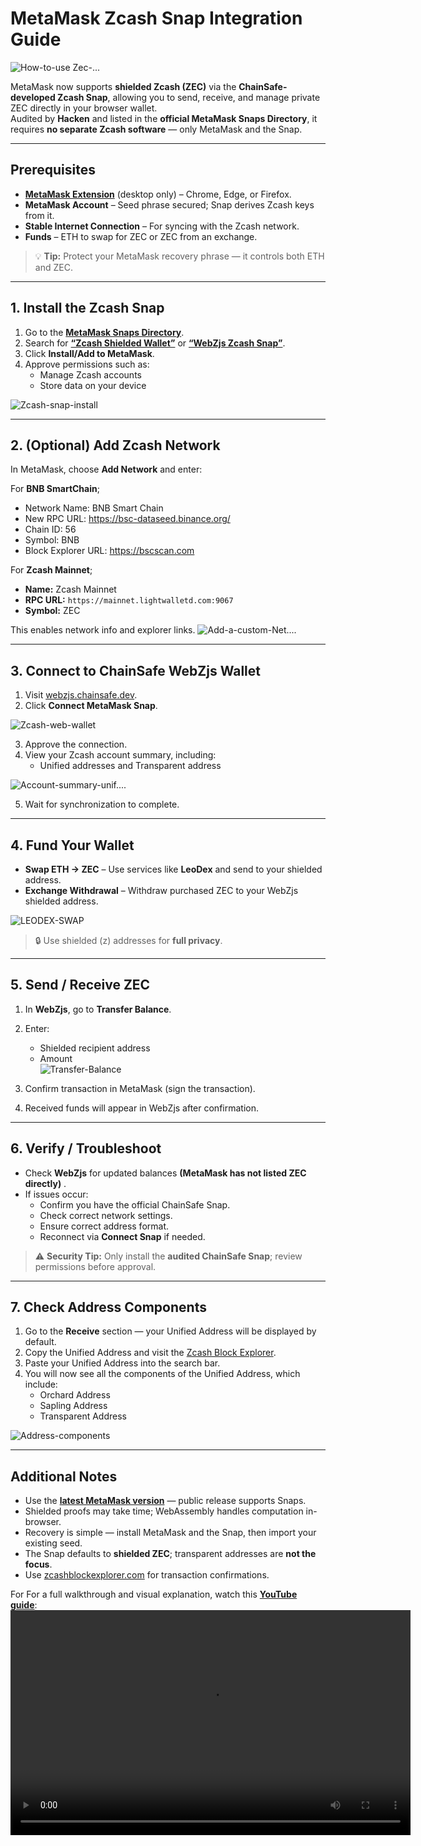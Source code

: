 # MetaMask Zcash Snap Integration Guide

![How-to-use Zec-...](https://hackmd.io/_uploads/SkHNgznOle.png)



MetaMask now supports **shielded Zcash (ZEC)** via the **ChainSafe-developed Zcash Snap**, allowing you to send, receive, and manage private ZEC directly in your browser wallet.  
Audited by **Hacken** and listed in the **official MetaMask Snaps Directory**, it requires **no separate Zcash software** — only MetaMask and the Snap.

---

## **Prerequisites**

- [**MetaMask Extension**](https://snaps.metamask.io/snap/npm/chainsafe/webzjs-zcash-snap/) (desktop only) – Chrome, Edge, or Firefox.  
- **MetaMask Account** – Seed phrase secured; Snap derives Zcash keys from it.  
- **Stable Internet Connection** – For syncing with the Zcash network.  
- **Funds** – ETH to swap for ZEC or ZEC from an exchange.




> 💡 **Tip:** Protect your MetaMask recovery phrase — it controls both ETH and ZEC.

---

## **1. Install the Zcash Snap**

1. Go to the [**MetaMask Snaps Directory**](https://snaps.metamask.io/snap/npm/chainsafe/webzjs-zcash-snap/).  
2. Search for [**“Zcash Shielded Wallet”**](https://snaps.metamask.io/snap/npm/chainsafe/webzjs-zcash-snap/) or [**“WebZjs Zcash Snap”**](https://snaps.metamask.io/snap/npm/chainsafe/webzjs-zcash-snap/).  
3. Click **Install/Add to MetaMask**.  
4. Approve permissions such as:
   - Manage Zcash accounts  
   - Store data on your device  

![Zcash-snap-install](https://hackmd.io/_uploads/Hy5MSG2Oex.png)


---

## **2. (Optional) Add Zcash Network**

In MetaMask, choose **Add Network** and enter:

For **BNB SmartChain**;
-  Network Name: BNB Smart Chain
-  New RPC URL: https://bsc-dataseed.binance.org/
-  Chain ID: 56
-  Symbol: BNB
-  Block Explorer URL: https://bscscan.com

For **Zcash Mainnet**;
- **Name:** Zcash Mainnet  
- **RPC URL:** `https://mainnet.lightwalletd.com:9067`  
- **Symbol:** ZEC  

This enables network info and explorer links.
![Add-a-custom-Net....](https://hackmd.io/_uploads/S1hq7f2Oel.png)


---

## **3. Connect to ChainSafe WebZjs Wallet**

1. Visit [webzjs.chainsafe.dev](https://webzjs.chainsafe.dev).  
2. Click **Connect MetaMask Snap**.  

![Zcash-web-wallet](https://hackmd.io/_uploads/Sk8nSz3dgl.png)

3. Approve the connection.  
4. View your Zcash account summary, including:
   - Unified addresses and Transparent address

![Account-summary-unif....](https://hackmd.io/_uploads/r17c_Mhdel.jpg)


5. Wait for synchronization to complete.




---

## **4. Fund Your Wallet**

- **Swap ETH → ZEC** – Use services like **LeoDex** and send to your shielded address.  
- **Exchange Withdrawal** – Withdraw purchased ZEC to your WebZjs shielded address.  

![LEODEX-SWAP](https://hackmd.io/_uploads/HyLQ0G2ugg.png)


> 🔒 Use shielded (z) addresses for **full privacy**.

---

## **5. Send / Receive ZEC**

1. In **WebZjs**, go to **Transfer Balance**.  
2. Enter:
   - Shielded recipient address  
   - Amount  
   ![Transfer-Balance](https://hackmd.io/_uploads/rkvcFfhdex.png)

3. Confirm transaction in MetaMask (sign the transaction).  
4. Received funds will appear in WebZjs after confirmation.

---

## **6. Verify / Troubleshoot**

- Check **WebZjs** for updated balances **(MetaMask has not listed ZEC directly)** .  
- If issues occur:
  - Confirm you have the official ChainSafe Snap.  
  - Check correct network settings.  
  - Ensure correct address format.  
  - Reconnect via **Connect Snap** if needed.  

> ⚠️ **Security Tip:** Only install the **audited ChainSafe Snap**; review permissions before approval.

---

## **7. Check Address Components**

1. Go to the **Receive** section — your Unified Address will be displayed by default.  
2. Copy the Unified Address and visit the [Zcash Block Explorer](https://mainnet.zcashexplorer.app/).  
3. Paste your Unified Address into the search bar.  
4. You will now see all the components of the Unified Address, which include:  
   - Orchard Address  
   - Sapling Address  
   - Transparent Address  

![Address-components](https://hackmd.io/_uploads/SyPR2f2_gg.png)



---

## **Additional Notes**

- Use the [**latest MetaMask version**](https://chromewebstore.google.com/detail/metamask/nkbihfbeogaeaoehlefnkodbefgpgknn?hl=en) — public release supports Snaps.  
- Shielded proofs may take time; WebAssembly handles computation in-browser.  
- Recovery is simple — install MetaMask and the Snap, then import your existing seed.  
- The Snap defaults to **shielded ZEC**; transparent addresses are **not the focus**.  
- Use [zcashblockexplorer.com](https://zcashblockexplorer.com) for transaction confirmations.

For For a full walkthrough and visual explanation, watch this [**YouTube guide**](https://www.youtube.com/watch?v=UJh9Ilkohdw): 
<video width="640" height="360" controls>
  <source src="https://www.youtube.com/watch?v=UJh9Ilkohdw" type="video/mp4" />
  Zechub: How to use ZEC on Metamask
</video>


